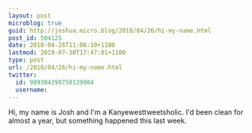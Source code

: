 ```yaml
---
layout: post
microblog: true
guid: http://joshua.micro.blog/2018/04/26/hi-my-name.html
post_id: 504125
date: 2018-04-26T11:08:10+1100
lastmod: 2019-07-30T17:47:01+1100
type: post
url: /2018/04/26/hi-my-name.html
twitter:
  id: 989304399750139904
  username: 
---
```

Hi, my name is Josh and I'm a Kanyewesttweetsholic. I'd been clean for almost a year, but something happened this last week.
